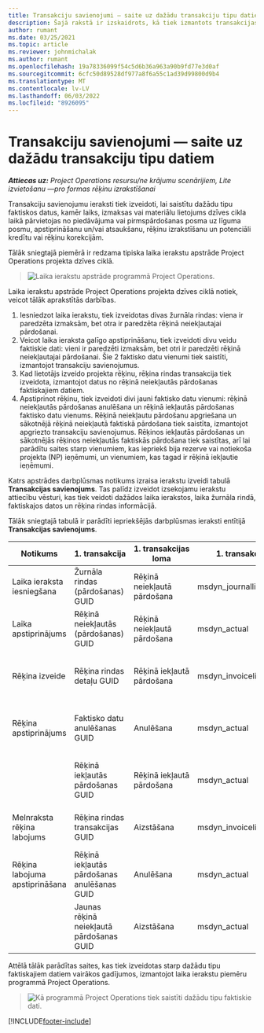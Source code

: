 ```yaml
---
title: Transakciju savienojumi — saite uz dažādu transakciju tipu datiem
description: Šajā rakstā ir izskaidrots, kā tiek izmantots transakcijas savienojums, lai saistītu dažādu tipu faktiskos datus, tādējādi palīdzot sekot līdzi ienesīgumam, rēķinu izrakstīšanas rezervei un rēķinos iekļautās un neiekļautās peļņas aprēķiniem.
author: rumant
ms.date: 03/25/2021
ms.topic: article
ms.reviewer: johnmichalak
ms.author: rumant
ms.openlocfilehash: 19a78336099f54c5d6b36a963a90b9fd77e3d0af
ms.sourcegitcommit: 6cfc50d89528df977a8f6a55c1ad39d99800d9b4
ms.translationtype: MT
ms.contentlocale: lv-LV
ms.lasthandoff: 06/03/2022
ms.locfileid: "8926095"
---
```

# <a name="transaction-connections---link-actuals-of-different-transaction-types"></a>Transakciju savienojumi — saite uz dažādu transakciju tipu datiem

_**Attiecas uz:** Project Operations resursu/ne krājumu scenārijiem, Lite izvietošanu —pro formas rēķinu izrakstīšanai_

Transakciju savienojumu ieraksti tiek izveidoti, lai saistītu dažādu tipu faktiskos datus, kamēr laiks, izmaksas vai materiālu lietojums dzīves cikla laikā pārvietojas no piedāvājuma vai pirmspārdošanas posma uz līguma posmu, apstiprināšanu un/vai atsaukšanu, rēķinu izrakstīšanu un potenciāli kredītu vai rēķinu korekcijām.

Tālāk sniegtajā piemērā ir redzama tipiska laika ierakstu apstrāde Project Operations projekta dzīves ciklā.

> ![Laika ierakstu apstrāde programmā Project Operations.](media/basic-guide-17.png)

Laika ierakstu apstrāde Project Operations projekta dzīves ciklā notiek, veicot tālāk aprakstītās darbības. 

1. Iesniedzot laika ierakstu, tiek izveidotas divas žurnāla rindas: viena ir paredzēta izmaksām, bet otra ir paredzēta rēķinā neiekļautajai pārdošanai. 
2. Veicot laika ieraksta galīgo apstiprināšanu, tiek izveidoti divu veidu faktiskie dati: vieni ir paredzēti izmaksām, bet otri ir paredzēti rēķinā neiekļautajai pārdošanai. Šie 2 faktisko datu vienumi tiek saistīti, izmantojot transakciju savienojumus.
3. Kad lietotājs izveido projekta rēķinu, rēķina rindas transakcija tiek izveidota, izmantojot datus no rēķinā neiekļautās pārdošanas faktiskajiem datiem.
4. Apstiprinot rēķinu, tiek izveidoti divi jauni faktisko datu vienumi: rēķinā neiekļautās pārdošanas anulēšana un rēķinā iekļautās pārdošanas faktisko datu vienums. Rēķinā neiekļautu pārdošanu apgriešana un sākotnējā rēķinā neiekļautā faktiskā pārdošana tiek saistīta, izmantojot apgriezto transakciju savienojumus. Rēķinos iekļautās pārdošanas un sākotnējās rēķinos neiekļautās faktiskās pārdošana tiek saistītas, arī lai parādītu saites starp vienumiem, kas iepriekš bija rezerve vai notiekoša projekta (NP) ieņēmumi, un vienumiem, kas tagad ir rēķinā iekļautie ieņēmumi.   

Katrs apstrādes darbplūsmas notikums izraisa ierakstu izveidi tabulā **Transakcijas savienojums**. Tas palīdz izveidot izsekojamu ierakstu attiecību vēsturi, kas tiek veidoti dažādos laika ierakstos, laika žurnāla rindā, faktiskajos datos un rēķina rindas informācijā.

Tālāk sniegtajā tabulā ir parādīti iepriekšējās darbplūsmas ieraksti entītijā **Transakcijas savienojums**.

|Notikums                   |1. transakcija                 |1. transakcijas loma |1. transakcijas tips       |2. transakcija          |2. transakcijas loma |2. transakcijas tips |
|------------------------|------------------------------|---------------|-----------------------------|-----------------------------|-------------------|-------------------|
|Laika ieraksta iesniegšana   |Žurnāla rindas (pārdošanas) GUID     |Rēķinā neiekļautā pārdošana |msdyn_journalline            |Žurnāla rindas (izmaksu) GUID     |Izmaksas            |msdyn_journalline  |
|Laika apstiprinājums           |Rēķinā neiekļautās (pārdošanas) GUID  |Rēķinā neiekļautā pārdošana |msdyn_actual                 |Faktisko izmaksu (izmaksu) GUID       |Izmaksas            |msdyn_actual       |
|Rēķina izveide        |Rēķina rindas detaļu GUID      |Rēķinā iekļautā pārdošana   |msdyn_invoicelinetransaction |Rēķinā neiekļautās pārdošanas faktisko datu GUID   |Rēķinā neiekļautā pārdošana  |msdyn_actual       |
|Rēķina apstiprinājums    |Faktisko datu anulēšanas GUID         |Anulēšana      |msdyn_actual                 |Sākotnējās rēķinā neiekļautās pārdošanas GUID |Sākotnējā        |msdyn_actual       |
|                        |Rēķinā iekļautās pārdošanas GUID             |Rēķinā iekļautā pārdošana   |msdyn_actual                 |Rēķinā neiekļautās pārdošanas faktisko datu GUID   |Rēķinā neiekļautā pārdošana  |msdyn_actual       |
|Melnraksta rēķina labojums |Rēķina rindas transakcijas GUID|Aizstāšana      |msdyn_invoicelinetransaction |Rēķinā iekļautās pārdošanas GUID            |Sākotnējā        |msdyn_actual       |
|Rēķina labojuma apstiprināšana|Rēķinā iekļautās pārdošanas anulēšanas GUID  |Anulēšana      |msdyn_actual                 |Rēķinā iekļautās pārdošanas GUID            |Sākotnējā        |msdyn_actual       |
|                        |Jaunas rēķinā neiekļautā pārdošanas GUID |Aizstāšana            |msdyn_actual                 |Rēķinā iekļautās pārdošanas GUID            |Sākotnējā        |msdyn_actual       |


Attēlā tālāk parādītas saites, kas tiek izveidotas starp dažādu tipu faktiskajiem datiem vairākos gadījumos, izmantojot laika ierakstu piemēru programmā Project Operations.

> ![Kā programmā Project Operations tiek saistīti dažādu tipu faktiskie dati.](media/TransactionConnections.png)

[!INCLUDE[footer-include](../includes/footer-banner.md)]
